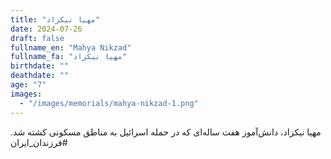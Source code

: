 ```yaml
---
title: "مهیا نیکزاد"
date: 2024-07-26
draft: false
fullname_en: "Mahya Nikzad"
fullname_fa: "مهیا نیکزاد"
birthdate: ""
deathdate: ""
age: "7"
images:
  - "/images/memorials/mahya-nikzad-1.png"
---
```


مهیا نیکزاد، دانش‌آموز هفت ساله‌ای که در حمله اسرائیل به مناطق مسکونی کشته شد.
#فرزندان_ایران
